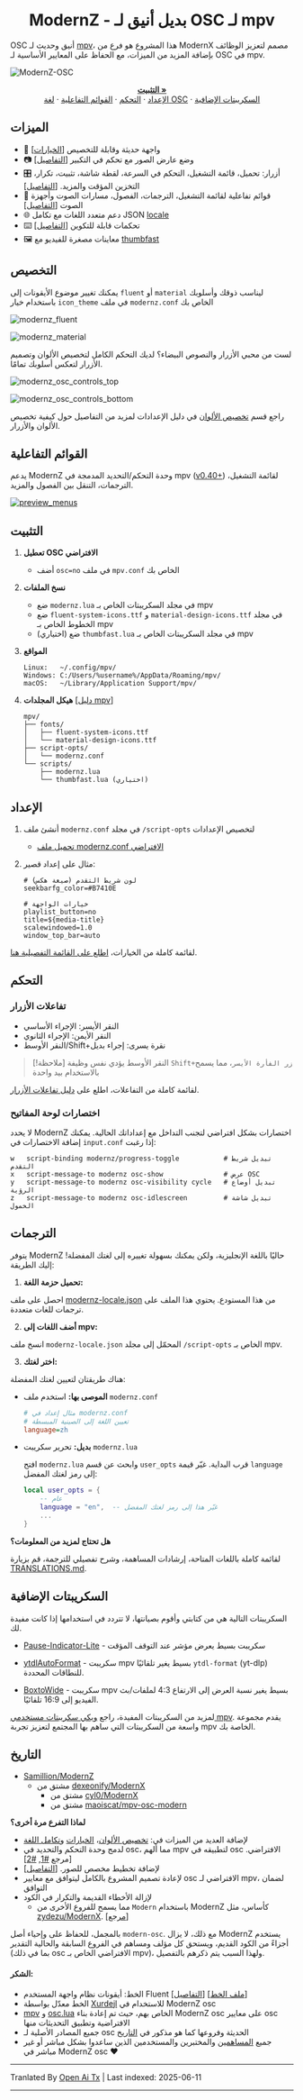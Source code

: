 <h1 align="center">ModernZ - بديل أنيق لـ OSC لـ mpv</h1>

OSC أنيق وحديث لـ [mpv](https://mpv.io/)، هذا المشروع هو فرع من ModernX مصمم لتعزيز الوظائف بإضافة المزيد من الميزات، مع الحفاظ على المعايير الأساسية لـ OSC في mpv.

![ModernZ-OSC](https://raw.githubusercontent.com/Samillion/ModernZ/main/assets/f6854de6-1d57-4b2f-848e-7197933b71aa)

<p align="center">
    <a href="#installation"><strong>التثبيت »</strong></a>
  <br>
  <a href="#configuration">الإعداد</a>
  ·
  <a href="#controls">التحكم</a>
  ·
  <a href="#interactive-menus">القوائم التفاعلية</a>
  ·
  <a href="#translations">لغة OSC</a>
  ·
  <a href="#extras">السكريبتات الإضافية</a>
</p>

## الميزات

- 🎨 واجهة حديثة وقابلة للتخصيص [[الخيارات](#configuration)]
- 📷 وضع عارض الصور مع تحكم في التكبير [[التفاصيل](https://raw.githubusercontent.com/Samillion/ModernZ/main/docs/IMAGE_VIEWER.md)]
- 🎛️ أزرار: تحميل، قائمة التشغيل، التحكم في السرعة، لقطة شاشة، تثبيت، تكرار، التخزين المؤقت والمزيد. [[التفاصيل](https://raw.githubusercontent.com/Samillion/ModernZ/main/docs/CONTROLS.md)]
- 📄 قوائم تفاعلية لقائمة التشغيل، الترجمات، الفصول، مسارات الصوت وأجهزة الصوت [[التفاصيل](#interactive-menus)]
- 🌐 دعم متعدد اللغات مع تكامل JSON [locale](#translations)
- ⌨️ تحكمات قابلة للتكوين [[التفاصيل](#controls)]
- 🖼️ معاينات مصغرة للفيديو مع [thumbfast](https://github.com/po5/thumbfast)

## التخصيص

يمكنك تغيير موضوع الأيقونات إلى `fluent` أو `material` ليناسب ذوقك وأسلوبك باستخدام خيار `icon_theme` في ملف `modernz.conf` الخاص بك

![modernz_fluent](https://raw.githubusercontent.com/Samillion/ModernZ/main/assets/3aafac8c-a13f-4840-8119-739523eb7a8e)

![modernz_material](https://raw.githubusercontent.com/Samillion/ModernZ/main/assets/e5ad6d06-f071-42ef-9210-296d95906d94)

لست من محبي الأزرار والنصوص البيضاء؟ لديك التحكم الكامل لتخصيص الألوان وتصميم الأزرار لتعكس أسلوبك تمامًا.

![modernz_osc_controls_top](https://raw.githubusercontent.com/Samillion/ModernZ/main/assets/9e3df3af-d3ea-41bb-8c9a-9bf64c1d895a)

![modernz_osc_controls_bottom](https://raw.githubusercontent.com/Samillion/ModernZ/main/assets/d4e56bf5-ce7b-44e9-90a3-e27e922dd6bd)

راجع قسم [تخصيص الألوان](https://raw.githubusercontent.com/Samillion/ModernZ/main/docs/USER_OPTS.md#colors-and-style) في دليل الإعدادات لمزيد من التفاصيل حول كيفية تخصيص الألوان والأزرار.

## القوائم التفاعلية

يدعم ModernZ وحدة التحكم/التحديد المدمجة في mpv ([v0.40+](https://github.com/mpv-player/mpv/releases/tag/v0.40.0)) لقائمة التشغيل، الترجمات، التنقل بين الفصول والمزيد.

[![preview_menus](https://raw.githubusercontent.com/Samillion/ModernZ/main/assets/4b7a3139-81f1-409b-98f5-f090a81d5ee6)](https://raw.githubusercontent.com/Samillion/ModernZ/main/docs/INTERACTIVE_MENUS.md)

## التثبيت

1. **تعطيل OSC الافتراضي**

   - أضف `osc=no` في ملف `mpv.conf` الخاص بك

2. **نسخ الملفات**

   - ضع `modernz.lua` في مجلد السكريبتات الخاص بـ mpv
   - ضع `fluent-system-icons.ttf` و `material-design-icons.ttf` في مجلد الخطوط الخاص بـ mpv
   - (اختياري) ضع `thumbfast.lua` في مجلد السكريبتات الخاص بـ mpv

3. **المواقع**

   ```
   Linux:   ~/.config/mpv/
   Windows: C:/Users/%username%/AppData/Roaming/mpv/
   macOS:   ~/Library/Application Support/mpv/
   ```

4. **هيكل المجلدات** [[دليل mpv](https://mpv.io/manual/master/#files)]
   ```
   mpv/
   ├── fonts/
   │   ├── fluent-system-icons.ttf
   │   └── material-design-icons.ttf
   ├── script-opts/
   │   └── modernz.conf
   └── scripts/
   	   ├── modernz.lua
   	   └── thumbfast.lua (اختياري)
   ```

## الإعداد

1. أنشئ ملف `modernz.conf` في مجلد `/script-opts` لتخصيص الإعدادات

   - [تحميل ملف modernz.conf الافتراضي](https://raw.githubusercontent.com/Samillion/ModernZ/main/modernz.conf)

2. مثال على إعداد قصير:

   ```EditorConfig
   # لون شريط التقدم (صيغة هكس)
   seekbarfg_color=#B7410E

   # خيارات الواجهة
   playlist_button=no
   title=${media-title}
   scalewindowed=1.0
   window_top_bar=auto
   ```

لقائمة كاملة من الخيارات، [اطلع على القائمة التفصيلية هنا](https://raw.githubusercontent.com/Samillion/ModernZ/main/docs/USER_OPTS.md).

## التحكم

### تفاعلات الأزرار

- النقر الأيسر: الإجراء الأساسي
- النقر الأيمن: الإجراء الثانوي
- النقر الأوسط/Shift+نقرة يسرى: إجراء بديل

> [!ملاحظة]
> النقر الأوسط يؤدي نفس وظيفة `Shift+زر الفأرة الأيسر`، مما يسمح بالاستخدام بيد واحدة

لقائمة كاملة من التفاعلات، اطلع على [دليل تفاعلات الأزرار](https://raw.githubusercontent.com/Samillion/ModernZ/main/docs/CONTROLS.md).

### اختصارات لوحة المفاتيح

لا يحدد ModernZ اختصارات بشكل افتراضي لتجنب التداخل مع إعداداتك الحالية. يمكنك إضافة الاختصارات في `input.conf` إذا رغبت:

```
w   script-binding modernz/progress-toggle           # تبديل شريط التقدم
x   script-message-to modernz osc-show               # عرض OSC
y   script-message-to modernz osc-visibility cycle   # تبديل أوضاع الرؤية
z   script-message-to modernz osc-idlescreen         # تبديل شاشة الخمول
```

## الترجمات

يتوفر ModernZ حاليًا باللغة الإنجليزية، ولكن يمكنك بسهولة تغييره إلى لغتك المفضلة! إليك الطريقة:

1. **تحميل حزمة اللغة:**

احصل على ملف [modernz-locale.json](https://raw.githubusercontent.com/Samillion/ModernZ/main/extras/locale/modernz-locale.json) من هذا المستودع. يحتوي هذا الملف على ترجمات للغات متعددة.

2. **أضف اللغات إلى mpv:**

انسخ ملف `modernz-locale.json` المحمّل إلى مجلد `/script-opts` الخاص بـ mpv.

3. **اختر لغتك:**

هناك طريقتان لتعيين لغتك المفضلة:

- **الموصى بها:** استخدم ملف `modernz.conf`

  ```ini
  # مثال إعداد في modernz.conf
  # تعيين اللغة إلى الصينية المبسطة
  language=zh
  ```

- **بديل:** تحرير سكريبت `modernz.lua`

  افتح `modernz.lua` وابحث عن قسم `user_opts` قرب البداية. غيّر قيمة `language` إلى رمز لغتك المفضل:

  ```lua
  local user_opts = {
      -- عام
      language = "en",  -- غيّر هذا إلى رمز لغتك المفضل
      ...
  }
  ```

**هل تحتاج لمزيد من المعلومات؟**

لقائمة كاملة باللغات المتاحة، إرشادات المساهمة، وشرح تفصيلي للترجمة، قم بزيارة [TRANSLATIONS.md](https://raw.githubusercontent.com/Samillion/ModernZ/main/docs/TRANSLATIONS.md).

## السكريبتات الإضافية

السكريبتات التالية هي من كتابتي وأقوم بصيانتها، لا تتردد في استخدامها إذا كانت مفيدة لك.

- [Pause-Indicator-Lite](https://raw.githubusercontent.com/Samillion/ModernZ/main/extras/pause-indicator-lite) - سكريبت بسيط يعرض مؤشر عند التوقف المؤقت

- [ytdlAutoFormat](https://github.com/Samillion/mpv-ytdlautoformat) - سكريبت mpv بسيط يغير تلقائيًا `ytdl-format` (yt-dlp) للنطاقات المحددة.

- [BoxtoWide](https://github.com/Samillion/mpv-boxtowide) - سكريبت mpv بسيط يغير نسبة العرض إلى الارتفاع 4:3 لملفات/بث الفيديو إلى 16:9 تلقائيًا.

لمزيد من السكريبتات المفيدة، راجع [ويكي سكريبتات مستخدمي mpv](https://github.com/mpv-player/mpv/wiki/User-Scripts). يقدم مجموعة واسعة من السكريبتات التي ساهم بها المجتمع لتعزيز تجربة mpv الخاصة بك.

## التاريخ

- [Samillion/ModernZ](https://github.com/Samillion/ModernZ)
  - مشتق من [dexeonify/ModernX](https://github.com/dexeonify/mpv-config/blob/main/scripts/modernx.lua)
    - مشتق من [cyl0/ModernX](https://github.com/cyl0/ModernX)
    - مشتق من [maoiscat/mpv-osc-modern](https://github.com/maoiscat/mpv-osc-modern)

**لماذا التفرع مرة أخرى؟**

- لإضافة العديد من الميزات في: [تخصيص الألوان](https://raw.githubusercontent.com/Samillion/ModernZ/main/docs/USER_OPTS.md#colors-and-style)، [الخيارات](https://raw.githubusercontent.com/Samillion/ModernZ/main/docs/USER_OPTS.md) و[تكامل اللغة](https://raw.githubusercontent.com/Samillion/ModernZ/main/docs/TRANSLATIONS.md)
- لدمج وحدة التحكم والتحديد في osc، مما ألهم mpv لتطبيقه في osc الافتراضي. [مرجع [#1](https://github.com/mpv-player/mpv/pull/15016), [#2](https://github.com/mpv-player/mpv/pull/15031)]
- لإضافة تخطيط مخصص للصور. [[التفاصيل](https://raw.githubusercontent.com/Samillion/ModernZ/main/docs/IMAGE_VIEWER.md)]
- لإعادة تصميم المشروع بالكامل ليتوافق مع معايير osc الافتراضي لـ mpv، لضمان التوافق
- لإزالة الأخطاء القديمة والتكرار في الكود
    - مما يسمح للفروع الأخرى من `Modern` باستخدام ModernZ كأساس، مثل [zydezu/ModernX](https://github.com/zydezu/ModernX). [[مرجع](https://github.com/zydezu/ModernX/releases/tag/0.3.9)]

بالمجمل، للحفاظ على وإحياء أصل `modern-osc`.
مع ذلك، لا يزال ModernZ يستخدم أجزاءً من الكود القديم، ويستحق كل مؤلف ومساهم في الفروع السابقة والحالية التقدير (بما في ذلك osc الافتراضي الخاص بـ mpv)، ولهذا السبب يتم ذكرهم بالتفصيل.

#### الشكر:

- الخط: أيقونات نظام واجهة المستخدم Fluent [[التفاصيل](https://github.com/microsoft/fluentui-system-icons)] [[ملف الخط](https://raw.githubusercontent.com/Samillion/ModernZ/main/fluent-system-icons.ttf)]
- الخط معدّل بواسطة [Xurdejl](https://github.com/Xurdejl) للاستخدام في ModernZ osc
- [mpv](https://github.com/mpv-player/mpv) و [osc.lua](https://github.com/mpv-player/mpv/blob/master/player/lua/osc.lua) الخاص بهم، حيث تم إعادة بناء ModernZ osc على معايير osc الافتراضية وتطبيق التحديثات منها
- جميع المصادر الأصلية لـ osc الحديثة وفروعها كما هو مذكور في [التاريخ](#history)
- جميع [المساهمين](https://github.com/Samillion/ModernZ/graphs/contributors) والمختبرين والمستخدمين الذين ساعدوا بشكل مباشر أو غير مباشر في ModernZ osc ❤️

---

Tranlated By [Open Ai Tx](https://github.com/OpenAiTx/OpenAiTx) | Last indexed: 2025-06-11

---
